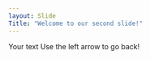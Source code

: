 ```yaml
---
layout: Slide
Title: "Welcome to our second slide!" 
---
```

Your text
Use the left arrow to go back!
